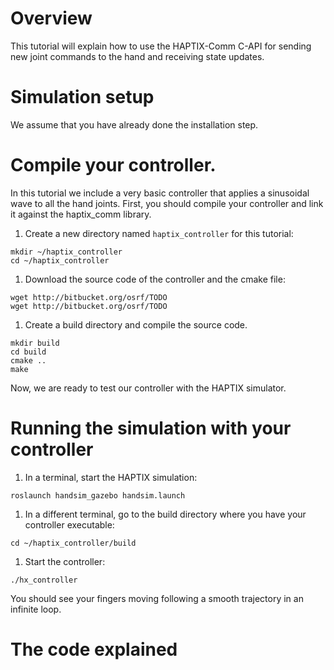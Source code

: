 # Overview

This tutorial will explain how to use the HAPTIX-Comm C-API for sending new
joint commands to the hand and receiving state updates.

# Simulation setup

We assume that you have already done the installation step.

# Compile your controller.

In this tutorial we include a very basic controller that applies a sinusoidal
wave to all the hand joints. First, you should compile your controller and link
it against the haptix_comm library.

1. Create a new directory named `haptix_controller` for this tutorial:

  ~~~
  mkdir ~/haptix_controller
  cd ~/haptix_controller
  ~~~

1. Download the source code of the controller and the cmake file:

  ~~~
  wget http://bitbucket.org/osrf/TODO
  wget http://bitbucket.org/osrf/TODO
  ~~~

1. Create a build directory and compile the source code.
  ~~~
  mkdir build
  cd build
  cmake ..
  make
  ~~~

Now, we are ready to test our controller with the HAPTIX simulator.

# Running the simulation with your controller

1. In a terminal, start the HAPTIX simulation:

~~~
roslaunch handsim_gazebo handsim.launch
~~~

1. In a different terminal, go to the build directory where you have your
controller executable:

~~~
cd ~/haptix_controller/build
~~~

1. Start the controller:

~~~
./hx_controller
~~~

You should see your fingers moving following a smooth trajectory in an infinite
loop.

# The code explained

<include src='http://bitbucket.org/osrf/gazebo_tutorials/raw/default/haptix_comm/files/hx_controller.c' />
